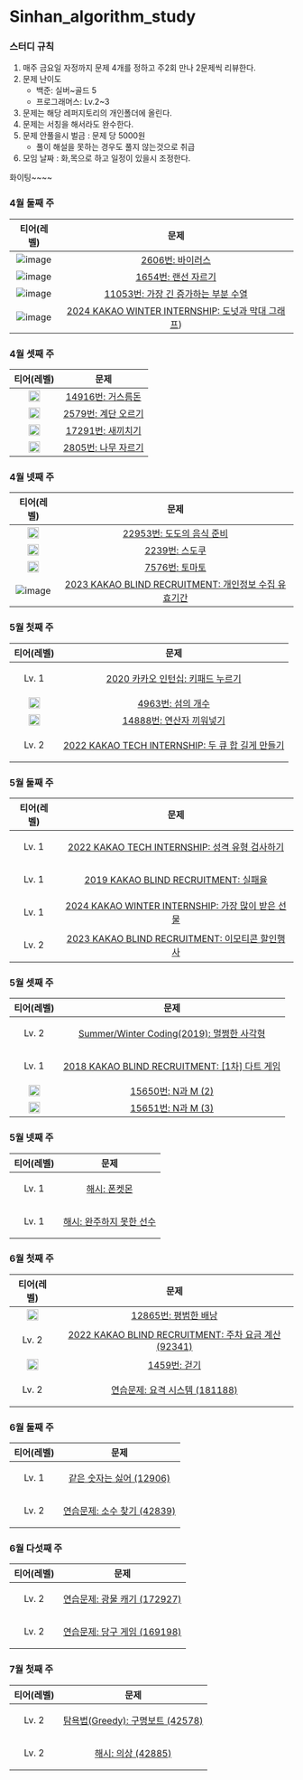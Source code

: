 # Sinhan_algorithm_study

### 스터디 규칙

1. 매주 금요일 자정까지 문제 4개를 정하고 주2회 만나 2문제씩 리뷰한다.
2. 문제 난이도
   - 백준: 실버~골드 5
   - 프로그래머스: Lv.2~3
3. 문제는 해당 레퍼지토리의 개인폴더에 올린다.
4. 문제는 서칭을 해서라도 완수한다.
5. 문제 안풀을시 벌금 : 문제 당 5000원
   - 풀이 해설을 못하는 경우도 풀지 않는것으로 취급
6. 모임 날짜 : 화,목으로 하고 일정이 있을시 조정한다.

화이팅~~~~

### 4월 둘째 주

|                                                     티어(레벨)                                                     |                                                         문제                                                          |
| :----------------------------------------------------------------------------------------------------------------: | :-------------------------------------------------------------------------------------------------------------------: |
| ![image](https://github.com/Elandland/Sinhan_algorithm_study/assets/81346079/683d0f73-9b7c-4dc4-af50-b7d30be75c8f) |                               [2606번: 바이러스](https://www.acmicpc.net/problem/2606)                                |
| ![image](https://github.com/Elandland/Sinhan_algorithm_study/assets/81346079/263ff8a2-08b6-4e24-b4cf-c26a7603808c) |                              [1654번: 랜선 자르기](https://www.acmicpc.net/problem/1654)                              |
| ![image](https://github.com/Elandland/Sinhan_algorithm_study/assets/81346079/683d0f73-9b7c-4dc4-af50-b7d30be75c8f) |                     [11053번: 가장 긴 증가하는 부분 수열](https://www.acmicpc.net/problem/11053)                      |
| ![image](https://github.com/Elandland/Sinhan_algorithm_study/assets/81346079/3eafae46-3870-44a5-a667-8115a6d473fd) | [2024 KAKAO WINTER INTERNSHIP: 도넛과 막대 그래프](https://school.programmers.co.kr/learn/courses/30/lessons/258711)) |

### 4월 셋째 주

|                                                     티어(레벨)                                                     |                                                         문제                                                           |
| :----------------------------------------------------------------------------------------------------------------: | :-------------------------------------------------------------------------------------------------------------------: |
| <img width=20px src="https://d2gd6pc034wcta.cloudfront.net/tier/6.svg" alt="badge">                                |                               [14916번: 거스름돈](https://www.acmicpc.net/problem/14916)                               |
| <img width=20px src="https://d2gd6pc034wcta.cloudfront.net/tier/8.svg" alt="badge"> |                              [2579번: 계단 오르기](https://www.acmicpc.net/problem/2579)                               |
| <img width=20px src="https://d2gd6pc034wcta.cloudfront.net/tier/9.svg" alt="badge"> |                              [17291번: 새끼치기](https://www.acmicpc.net/problem/17291)                                |
| <img width=20px src="https://d2gd6pc034wcta.cloudfront.net/tier/9.svg" alt="badge"> |                              [2805번: 나무 자르기](https://www.acmicpc.net/problem/2805)                              |

### 4월 넷째 주

|                                                     티어(레벨)                                                     |                                                       문제                                                       |
| :----------------------------------------------------------------------------------------------------------------: |:--------------------------------------------------------------------------------------------------------------:|
| <img width=20px src="https://d2gd6pc034wcta.cloudfront.net/tier/12.svg" alt="badge">                                |                           [22953번: 도도의 음식 준비](https://www.acmicpc.net/problem/22953)                           |
| <img width=20px src="https://d2gd6pc034wcta.cloudfront.net/tier/12.svg" alt="badge"> |                               [2239번: 스도쿠](https://www.acmicpc.net/problem/2239)                               |
| <img width=20px src="https://d2gd6pc034wcta.cloudfront.net/tier/11.svg" alt="badge"> |                               [7576번: 토마토](https://www.acmicpc.net/problem/7576)                               |
| ![image](https://github.com/Elandland/Sinhan_algorithm_study/assets/81346079/00764617-c986-462e-8308-9e95df6bf7c3) | [2023 KAKAO BLIND RECRUITMENT: 개인정보 수집 유효기간](https://school.programmers.co.kr/learn/courses/30/lessons/150370) |

### 5월 첫째 주

|                                        티어(레벨)                                     |                                                      문제                                                      |
| :-----------------------------------------------------------------------------------: |:------------------------------------------------------------------------------------------------------------:|
| <P>Lv. 1</P> |           [2020 카카오 인턴십: 키패드 누르기](https://school.programmers.co.kr/learn/courses/30/lessons/67256)           |
| <img width=20px src="https://d2gd6pc034wcta.cloudfront.net/tier/9.svg" alt="badge"> |                             [4963번: 섬의 개수](https://www.acmicpc.net/problem/4963)                             |
| <img width=20px src="https://d2gd6pc034wcta.cloudfront.net/tier/10.svg" alt="badge"> |                          [14888번: 연산자 끼워넣기](https://www.acmicpc.net/problem/14888)                           |
| <P>Lv. 2</P> | [2022 KAKAO TECH INTERNSHIP: 두 큐 합 길게 만들기](https://school.programmers.co.kr/learn/courses/30/lessons/118667) |

### 5월 둘째 주

|  티어(레벨)  |                                                       문제                                                             |
| :--------------------------------------------------------------: |:-----------------------------------------------------------------:|
| <P>Lv. 1</P> | [2022 KAKAO TECH INTERNSHIP: 성격 유형 검사하기](https://school.programmers.co.kr/learn/courses/30/lessons/118666)     |
| <P>Lv. 1</P> | [2019 KAKAO BLIND RECRUITMENT: 실패율](https://school.programmers.co.kr/learn/courses/30/lessons/42889)               |
| <P>Lv. 1</P> | [2024 KAKAO WINTER INTERNSHIP: 가장 많이 받은 선물](https://school.programmers.co.kr/learn/courses/30/lessons/258712)  |
| <P>Lv. 2</P> | [2023 KAKAO BLIND RECRUITMENT: 이모티콘 할인행사](https://school.programmers.co.kr/learn/courses/30/lessons/150368)    |

### 5월 셋째 주

|  티어(레벨)  |                                                     문제                                                               |
| :--------------------------------------------------------------: |:-----------------------------------------------------------------:|
| <P>Lv. 2</P> | [Summer/Winter Coding(2019): 멀쩡한 사각형](https://school.programmers.co.kr/learn/courses/30/lessons/62048)     |
| <P>Lv. 1</P> | [2018 KAKAO BLIND RECRUITMENT: [1차] 다트 게임](https://school.programmers.co.kr/learn/courses/30/lessons/17682)               |
| <img width=20px src="https://d2gd6pc034wcta.cloudfront.net/tier/8.svg" alt="badge"> | [15650번: N과 M (2)](https://www.acmicpc.net/problem/15650)  |
| <img width=20px src="https://d2gd6pc034wcta.cloudfront.net/tier/8.svg" alt="badge"> | [15651번: N과 M (3)](https://www.acmicpc.net/problem/15651)  |

### 5월 넷째 주

|  티어(레벨)  |                                                     문제                                                               |
| :--------------------------------------------------------------: |:-----------------------------------------------------------------:|
| <P>Lv. 1</P> | [해시: 폰켓몬](https://school.programmers.co.kr/learn/courses/30/lessons/1845)     |
| <P>Lv. 1</P> | [해시: 완주하지 못한 선수](https://school.programmers.co.kr/learn/courses/30/lessons/42576)               |

### 6월 첫째 주

|  티어(레벨)  |                                                     문제                                                               |
| :--------------------------------------------------------------: |:-----------------------------------------------------------------:|
| <img width=20px src="https://d2gd6pc034wcta.cloudfront.net/tier/11.svg" alt="badge"> | [12865번: 평범한 배낭](https://www.acmicpc.net/problem/12865)     |
| <P>Lv. 2</P> | [2022 KAKAO BLIND RECRUITMENT: 주차 요금 계산 (92341)](https://school.programmers.co.kr/learn/courses/30/lessons/92341)               |
| <img width=20px src="https://d2gd6pc034wcta.cloudfront.net/tier/7.svg" alt="badge"> | [1459번: 걷기](https://www.acmicpc.net/problem/1459)  |
| <P>Lv. 2</P> | [연습문제: 요격 시스템 (181188)](https://school.programmers.co.kr/learn/courses/30/lessons/181188)  |

### 6월 둘째 주

|  티어(레벨)  |                                                     문제                                                               |
| :--------------------------------------------------------------: |:-----------------------------------------------------------------:|
| <P>Lv. 1</P> | [같은 숫자는 싫어 (12906)](https://school.programmers.co.kr/learn/courses/30/lessons/12906)    |
| <P>Lv. 2</P> | [연습문제: 소수 찾기 (42839)](https://school.programmers.co.kr/learn/courses/30/lessons/42839)  |

### 6월 다섯째 주

|  티어(레벨)  |                                                     문제                                                               |
| :--------------------------------------------------------------: |:-----------------------------------------------------------------:|
| <P>Lv. 2</P> | [연습문제: 광물 캐기 (172927)](https://school.programmers.co.kr/learn/courses/30/lessons/172927)    |
| <P>Lv. 2</P> | [연습문제: 당구 게임 (169198)](https://school.programmers.co.kr/learn/courses/30/lessons/169198)  |

### 7월 첫째 주

|  티어(레벨)  |                                                     문제                                                               |
| :--------------------------------------------------------------: |:-----------------------------------------------------------------:|
| <P>Lv. 2</P> | [탐욕법(Greedy): 구명보트 (42578)](https://school.programmers.co.kr/learn/courses/30/lessons/42578)    |
| <P>Lv. 2</P> | [해시: 의상 (42885)](https://school.programmers.co.kr/learn/courses/30/lessons/42885)  |
